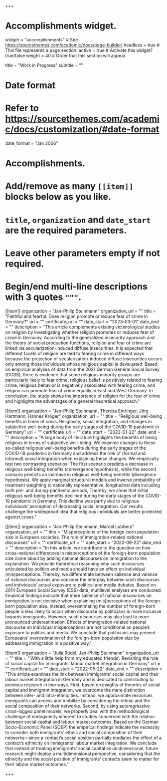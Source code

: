 +++
# Accomplishments widget.
widget = "accomplishments"  # See https://sourcethemes.com/academic/docs/page-builder/
headless = true  # This file represents a page section.
active = true  # Activate this widget? true/false
weight = 40  # Order that this section will appear.

title = "Work in Progress"
subtitle = ""

# Date format
#   Refer to https://sourcethemes.com/academic/docs/customization/#date-format
date_format = "Jan 2006"

# Accomplishments.
#   Add/remove as many `[[item]]` blocks below as you like.
#   `title`, `organization` and `date_start` are the required parameters.
#   Leave other parameters empty if not required.
#   Begin/end multi-line descriptions with 3 quotes `"""`.

[[item]]
  organization = "Jan-Philip Steinmann"
  organization_url = ""
  title = "Faithful and fearful. Does religion promote or reduce fear of crime in Germany?"
  url = ""
  certificate_url = ""
  date_start = "2023-03-01"
  date_end = ""
  description = "This article complements existing victimological studies on religion by investigating whether religion promotes or reduces fear of crime in Germany. According to the generalized insecurity approach and the theory of social production functions, religion and fear of crime are linked via secularization-induced diffuse insecurities. It is expected that different facets of religion are tied to fearing crime in different ways because the projection of secularization-induced diffuse insecurities occurs only among those individuals whose religious capital is devaluated. Based on empirical analyses of data from the 2021 German General Social Survey (GGSS), there is evidence that some religious minority groups are particularly likely to fear crime, religious belief is positively related to fearing crime, religious behavior is negatively associated with fearing crime, and religion can promote fear of crime equally in East and West Germany. In conclusion, the study shows the importance of religion for the fear of crime and highlights the advantages of a general theoretical approach."

[[item]]
  organization = "Jan-Philip Steinmann, Theresa Entringer, Jörg Hartmann, Hannes Kröger"
  organization_url = ""
  title = "Religious well-being benefits in times of crisis. Religiosity, social integration, and changes in subjective well-being during the early stages of the COVID-19 pandemic in Germany"
  url = ""
  certificate_url = ""
  date_start = "2023-01-22"
  date_end = ""
  description = "A large body of literature highlights the benefits of being religious in terms of subjective well-being. We examine changes to these so-called religious well-being benefits during the early stages of the COVID-19 pandemic in Germany and address the role of (formal and informal) social integration when explaining these changes. We empirically test two contrasting scenarios: The first scenario predicts a decrease in religious well-being benefits (convergence hypothesis), while the second scenario predicts an increase in religious well-being benefits (divergence hypothesis). We apply marginal structural models and inverse probability of treatment weighting to nationally representative, longitudinal data including both pre- and during-pandemic periods, Thereby, we show that initial religious well-being benefits declined during the early stages of the COVID-19 pandemic in Germany. This decline was partly due to religious individuals’ perception of decreasing social integration. Our results challenge the widespread idea that religious individuals are better protected against crises."

[[item]]
  organization = "Jan-Philip Steinmann, Marcel Lubbers"
  organization_url = ""
  title = "Misperceptions of the foreign-born population size in European societies. The role of immigration-related national discourses"
  url = ""
  certificate_url = ""
  date_start = "2022-09-22"
  date_end = ""
  description = "In this article, we contribute to the question on how cross-national differences in misperceptions of the foreign-born population size come about by adding national discourses on immigration to the explanation. We provide theoretical reasoning why such discourses articulated by politics and media should have an effect on individual (mis)perceptions. Thereby, we differentiate between salience and valence of national discourses and consider the interplay between such discourses and individuals’ actual exposure to political and media debates. Based on 2014 European Social Survey (ESS) data, multilevel analyses are conducted. Empirical findings indicate that mere salience of national discourses on immigration is not decisive when explaining (mis)perceptions of the foreign-born population size. Instead, overestimating the number of foreign-born people is less likely to occur when discourse by politicians is more inclusive towards immigrants. However, such discourses may also lead to more pronounced underestimation. Effects of immigration-related national discourse on individual misperceptions are not conditional on people’s exposure to politics and media. We conclude that politicians may prevent Europeans’ overestimation of the foreign-born population size by addressing immigration in a positive way."

[[item]]
  organization = "Julia Rüdel, Jan-Philip Steinmann"
  organization_url = ""
  title = "‘With a little help from my educated friends’: Revisiting the role of social capital for immigrants’ labour market integration in Germany"
  url = ""
  certificate_url = ""
  date_start = "2022-05-22"
  date_end = ""
  description = "This article examines the link between immigrants’ social capital and their labour market integration in Germany and is dedicated to contributing to previous research in two ways. First, based on insights of theories of social capital and immigrant integration, we overcome the mere distinction between inter- and intra-ethnic ties. Instead, we approximate resources immigrants can access and mobilize by considering the ethnic and the social composition of their networks. Second, by using autoregressive cross-lagged panel models, we properly deal with the methodological challenge of endogeneity inherent to studies concerned with the relation between social capital and labour market outcomes. Based on the German Socio-Economic Panel (SOEP) the empirical findings indicate the necessity to consider both immigrants’ ethnic and social composition of their networks—since a contact’s social position partially mediates the effect of a contact’s ethnicity on immigrants’ labour market integration. We conclude that instead of treating immigrants’ social capital as unidimensional, future research might deploy a multidimensional perspective, considering that the ethnicity and the social position of immigrants’ contacts seem to matter for their labour market outcomes."

+++
